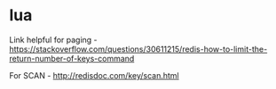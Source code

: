 # lua

Link helpful for paging - https://stackoverflow.com/questions/30611215/redis-how-to-limit-the-return-number-of-keys-command

For SCAN - http://redisdoc.com/key/scan.html
